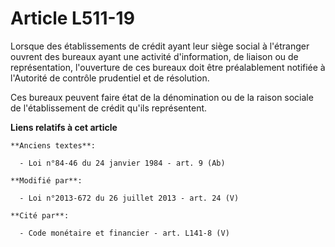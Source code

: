 # Article L511-19

Lorsque des établissements de crédit ayant leur siège social à l'étranger ouvrent des bureaux ayant une activité
d'information, de liaison ou de représentation, l'ouverture de ces bureaux doit être préalablement notifiée à l'Autorité de
contrôle prudentiel et de résolution. 

Ces bureaux peuvent faire état de la dénomination ou de la raison sociale de l'établissement de crédit qu'ils représentent.

**Liens relatifs à cet article**

	**Anciens textes**:

	  - Loi n°84-46 du 24 janvier 1984 - art. 9 (Ab)

	**Modifié par**:

	  - Loi n°2013-672 du 26 juillet 2013 - art. 24 (V)

	**Cité par**:

	  - Code monétaire et financier - art. L141-8 (V)
